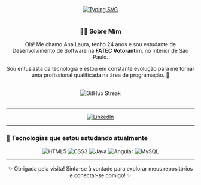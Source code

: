 <div align="center">
  <a href="https://git.io/typing-svg">
    <img src="https://readme-typing-svg.demolab.com/?lines=Bem-vindo(a)+ao+meu+GitHub!+👋✨;Apaixonada+por+tecnologia+e+aprendizado+contínuo!" alt="Typing SVG" />
  </a>
</div>

<br>

<div align="center">
  <h3>👩‍💻 Sobre Mim</h3>
  <p>Olá! Me chamo Ana Laura, tenho 24 anos e sou estudante de Desenvolvimento de Software na <strong>FATEC Votorantim</strong>, no interior de São Paulo.</p>
  <p>Sou entusiasta da tecnologia e estou em constante evolução para me tornar uma profissional qualificada na área de programação. 🚀</p>
</div>

<br>

<div align="center">
  <img src="https://streak-stats.demolab.com/?user=AnaLauraMartinsS&theme=tokyonight" alt="GitHub Streak" />
</div>

<br>

<hr>

<div align="center">
  <a href="https://www.linkedin.com/in/ana-laura-martins-souto-67a68a206/" target="_blank">
    <img src="https://img.shields.io/badge/-LinkedIn-%230077B5?style=for-the-badge&logo=linkedin&logoColor=white" alt="LinkedIn">
  </a>
</div>

---

### 🌱 Tecnologias que estou estudando atualmente

<div align="center">
  <img alt="HTML5" src="https://img.shields.io/badge/HTML5-E34F26?style=for-the-badge&logo=html5&logoColor=white"/>
  <img alt="CSS3" src="https://img.shields.io/badge/CSS3-239120?style=for-the-badge&logo=css3&logoColor=white"/>
  <img alt="Java" src="https://img.shields.io/badge/Java-ED8B00?style=for-the-badge&logo=openjdk&logoColor=white"/>
  <img alt="Angular" src="https://img.shields.io/badge/Angular-DD0031?style=for-the-badge&logo=angular&logoColor=white"/>
  <img alt="MySQL" src="https://img.shields.io/badge/MySQL-00758F?style=for-the-badge&logo=mysql&logoColor=white"/>
</div>

---

<div align="center">
  ✨ Obrigada pela visita! Sinta-se à vontade para explorar meus repositórios e conectar-se comigo! ✨
</div>
